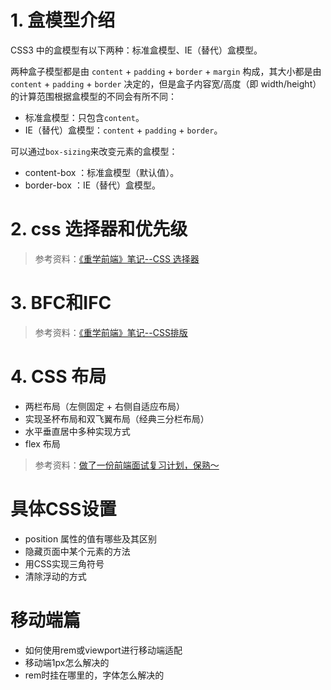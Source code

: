 # 1. 盒模型介绍

CSS3 中的盒模型有以下两种：标准盒模型、IE（替代）盒模型。

两种盒子模型都是由 `content` + `padding` + `border` + `margin` 构成，其大小都是由 `content` + `padding` + `border` 决定的，但是盒子内容宽/高度（即 width/height）的计算范围根据盒模型的不同会有所不同：

* 标准盒模型：只包含`content`。
* IE（替代）盒模型：`content` + `padding` + `border`。

可以通过`box-sizing`来改变元素的盒模型：

* content-box ：标准盒模型（默认值）。
* border-box ：IE（替代）盒模型。

# 2. css 选择器和优先级

> 参考资料：[《重学前端》笔记--CSS 选择器](https://juejin.cn/post/6895718325142159368)

# 3. BFC和IFC

> 参考资料：[《重学前端》笔记--CSS排版](https://juejin.cn/post/6902771060979007496)

# 4. CSS 布局

* 两栏布局（左侧固定 + 右侧自适应布局）
* 实现圣杯布局和双飞翼布局（经典三分栏布局）
* 水平垂直居中多种实现方式
* flex 布局

> 参考资料：[做了一份前端面试复习计划，保熟～](https://juejin.cn/post/7061588533214969892#heading-21)

# 具体CSS设置

* position 属性的值有哪些及其区别
* 隐藏页面中某个元素的方法
* 用CSS实现三角符号
* 清除浮动的方式

# 移动端篇

* 如何使用rem或viewport进行移动端适配
* 移动端1px怎么解决的
* rem时挂在哪里的，字体怎么解决的
